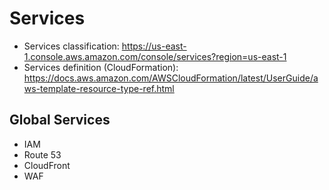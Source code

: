 # Services

- Services classification: <https://us-east-1.console.aws.amazon.com/console/services?region=us-east-1>
- Services definition (CloudFormation): <https://docs.aws.amazon.com/AWSCloudFormation/latest/UserGuide/aws-template-resource-type-ref.html>

## Global Services

- IAM
- Route 53
- CloudFront
- WAF
